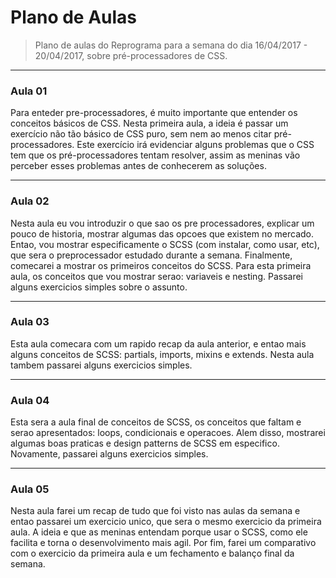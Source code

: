 # Plano de Aulas

> Plano de aulas do Reprograma para a semana do dia 16/04/2017 - 20/04/2017, sobre pré-processadores de CSS.

---

### Aula 01

 Para enteder pre-processadores, é muito importante que entender os conceitos básicos de CSS. Nesta primeira aula, a ideia é passar um exercício não tão básico de CSS puro, sem nem ao menos citar pré-processadores. Este exercício irá evidenciar alguns problemas que o CSS tem que os pré-processadores tentam resolver, assim as meninas vão perceber esses problemas antes de conhecerem as soluções.

---

### Aula 02

Nesta aula eu vou introduzir o que sao os pre processadores, explicar um pouco de historia, mostrar algumas das opcoes que existem no mercado. Entao, vou mostrar especificamente o SCSS (com instalar, como usar, etc), que sera o preprocessador estudado durante a semana. Finalmente, comecarei a mostrar os primeiros conceitos do SCSS. Para esta primeira aula, os conceitos que vou mostrar serao: variaveis e nesting. Passarei alguns exercicios simples sobre o assunto.

---

### Aula 03

Esta aula comecara com um rapido recap da aula anterior, e entao mais alguns conceitos de SCSS: partials, imports, mixins e extends. Nesta aula tambem passarei alguns exercicios simples.

---

### Aula 04

Esta sera a aula final de conceitos de SCSS, os conceitos que faltam e serao apresentados: loops, condicionais e operacoes. Alem disso, mostrarei algumas boas praticas e design patterns de SCSS em especifico. Novamente, passarei alguns exercicios simples.

---

### Aula 05

Nesta aula farei um recap de tudo que foi visto nas aulas da semana e entao passarei um exercicio unico, que sera o mesmo exercicio da primeira aula. A ideia e que as meninas entendam porque usar o SCSS, como ele facilita e torna o desenvolvimento mais agil. Por fim, farei um comparativo com o exercicio da primeira aula e um fechamento e balanço final da semana.
